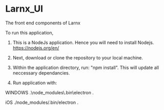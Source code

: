 # Larnx_UI
The front end components of Larnx 

To run this application,

1) This is a NodeJs application. Hence you will need to install Nodejs. 
https://nodejs.org/en/

2) Next, download or clone the repository to your local machine. 

3) Within the application directory, run: "npm install". This will update all neccessary dependancies. 

4) Run application with: 

WINDOWS     .\node_modules\\.bin\electron .

iOS         ./node_modules/.bin/electron .
